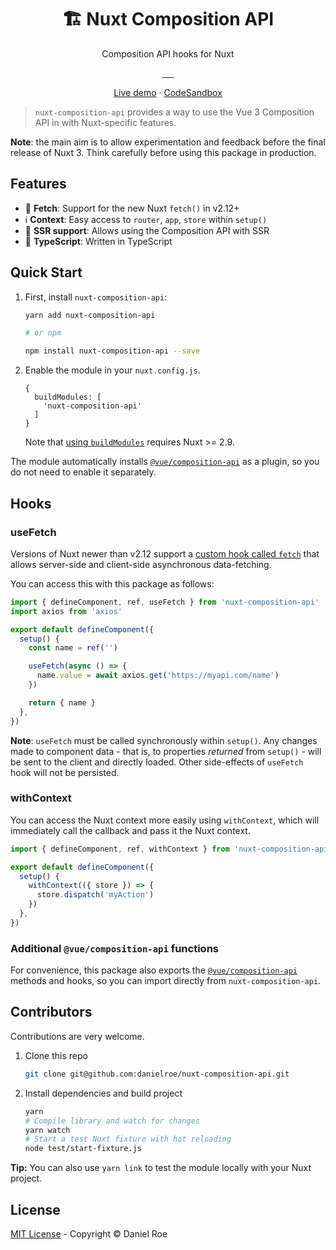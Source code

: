 <h1 align="center">🏗️ Nuxt Composition API</h1>
<p align="center">Composition API hooks for Nuxt</p>

<p align="center">
<a href="https://npmjs.com/package/nuxt-composition-api">
    <img alt="" src="https://img.shields.io/npm/v/nuxt-composition-api/latest.svg?style=flat-square">
</a>
<a href="https://bundlephobia.com/result?p=nuxt-composition-api">
    <img alt="" src="https://img.shields.io/bundlephobia/minzip/nuxt-composition-api?style=flat-square">
</a>
<a href="https://npmjs.com/package/nuxt-composition-api">
    <img alt="" src="https://img.shields.io/npm/dt/nuxt-composition-api.svg?style=flat-square">
</a>
<a href="https://lgtm.com/projects/g/danielroe/nuxt-composition-api">
    <img alt="" src="https://img.shields.io/lgtm/alerts/github/danielroe/nuxt-composition-api?style=flat-square">
</a>
<a href="https://lgtm.com/projects/g/danielroe/nuxt-composition-api">
    <img alt="" src="https://img.shields.io/lgtm/grade/javascript/github/danielroe/nuxt-composition-api?style=flat-square">
</a>
<a href="https://david-dm.org/danielroe/nuxt-composition-api">
    <img alt="" src="https://img.shields.io/david/danielroe/nuxt-composition-api.svg?style=flat-square">
</a>
</p>

<div align="center">

[Live demo](https://composition-api.now.sh) · [CodeSandbox](https://codesandbox.io/s/github/danielroe/nuxt-composition-api/tree/master/example)

</div>

> `nuxt-composition-api` provides a way to use the Vue 3 Composition API in with Nuxt-specific features.

**Note**: the main aim is to allow experimentation and feedback before the final release of Nuxt 3. Think carefully before using this package in production.

## Features

- 🏃 **Fetch**: Support for the new Nuxt `fetch()` in v2.12+
- ℹ️ **Context**: Easy access to `router`, `app`, `store` within `setup()`
- 📝 **SSR support**: Allows using the Composition API with SSR
- 💪 **TypeScript**: Written in TypeScript

## Quick Start

1. First, install `nuxt-composition-api`:

   ```bash
   yarn add nuxt-composition-api

   # or npm

   npm install nuxt-composition-api --save
   ```

2. Enable the module in your `nuxt.config.js`.

   ```
   {
     buildModules: [
       'nuxt-composition-api'
     ]
   }
   ```

   Note that [using `buildModules`](https://nuxtjs.org/api/configuration-modules#-code-buildmodules-code-) requires Nuxt >= 2.9.

The module automatically installs [`@vue/composition-api`](https://github.com/vuejs/composition-api) as a plugin, so you do not need to enable it separately.

## Hooks

### useFetch

Versions of Nuxt newer than v2.12 support a [custom hook called `fetch`](https://nuxtjs.org/api/pages-fetch/) that allows server-side and client-side asynchronous data-fetching.

You can access this with this package as follows:

```ts
import { defineComponent, ref, useFetch } from 'nuxt-composition-api'
import axios from 'axios'

export default defineComponent({
  setup() {
    const name = ref('')

    useFetch(async () => {
      name.value = await axios.get('https://myapi.com/name')
    })

    return { name }
  },
})
```

**Note**: `useFetch` must be called synchronously within `setup()`. Any changes made to component data - that is, to properties _returned_ from `setup()` - will be sent to the client and directly loaded. Other side-effects of `useFetch` hook will not be persisted.

### withContext

You can access the Nuxt context more easily using `withContext`, which will immediately call the callback and pass it the Nuxt context.

```ts
import { defineComponent, ref, withContext } from 'nuxt-composition-api'

export default defineComponent({
  setup() {
    withContext(({ store }) => {
      store.dispatch('myAction')
    })
  },
})
```

### Additional `@vue/composition-api` functions

For convenience, this package also exports the [`@vue/composition-api`](https://github.com/vuejs/composition-api) methods and hooks, so you can import directly from `nuxt-composition-api`.

## Contributors

Contributions are very welcome.

1. Clone this repo

   ```bash
   git clone git@github.com:danielroe/nuxt-composition-api.git
   ```

2. Install dependencies and build project

   ```bash
   yarn
   # Compile library and watch for changes
   yarn watch
   # Start a test Nuxt fixture with hot reloading
   node test/start-fixture.js
   ```

**Tip:** You can also use `yarn link` to test the module locally with your Nuxt project.

## License

[MIT License](./LICENSE) - Copyright &copy; Daniel Roe

